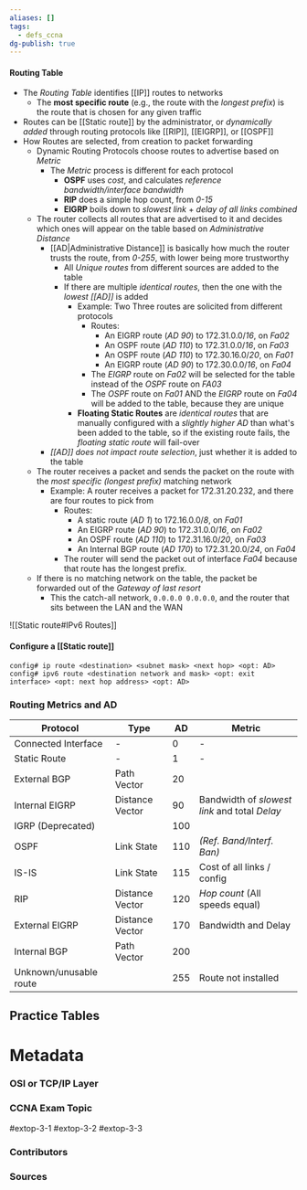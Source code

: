 ```yaml
---
aliases: []
tags:
  - defs_ccna
dg-publish: true
---
```

#### Routing Table
- The *Routing Table* identifies [[IP]] routes to networks
	- The **most specific route** (e.g., the route with the *longest prefix*) is the route that is chosen for any given traffic
- Routes can be [[Static route]] by the administrator, or *dynamically added* through routing protocols like [[RIP]], [[EIGRP]], or [[OSPF]]
- How Routes are selected, from creation to packet forwarding
	- Dynamic Routing Protocols choose routes to advertise based on *Metric*
		- The *Metric* process is different for each protocol
			- **OSPF** uses *cost*, and calculates *reference bandwidth/interface bandwidth*
			- **RIP** does a simple hop count, from *0-15*
			- **EIGRP** boils down to *slowest link* + *delay of all links combined*
	- The router collects all routes that are advertised to it and decides which ones will appear on the table based on *Administrative Distance*
		- [[AD|Administrative Distance]] is basically how much the router trusts the route, from *0-255*, with lower being more trustworthy
			- All *Unique routes* from different sources are added to the table
			- If there are multiple *identical routes*, then the one with the *lowest [[AD]]* is added
				- Example: Two Three routes are solicited from different protocols
					- Routes:
						- An EIGRP route (*AD 90*) to 172.31.0.0/*16*, on *Fa02*
						- An OSPF route (*AD 110*) to 172.31.0.0/*16*, on *Fa03*
						- An OSPF route (*AD 110*) to 172.30.16.0/*20*, on *Fa01*
						- An EIGRP route (*AD 90*) to 172.30.0.0/*16*, on *Fa04*
					- The *EIGRP* route on *Fa02* will be selected for the table instead of the *OSPF* route on *FA03*
					- The *OSPF* route on *Fa01* AND the *EIGRP* route on *Fa04* will be added to the table, because they are unique
				- **Floating Static Routes** are *identical routes* that are manually configured with a *slightly higher AD* than what's been added to the table, so if the existing route fails, the *floating static route* will fail-over
		- *[[AD]] does not impact route selection*, just whether it is added to the table
	- The router receives a packet and sends the packet on the route with the *most specific (longest prefix)* matching network
		- Example: A router receives a packet for 172.31.20.232, and there are four routes to pick from
			- Routes:
				- A static route (*AD 1*) to 172.16.0.0/*8*, on *Fa01*
				- An EIGRP route (*AD 90*) to 172.31.0.0/*16*, on *Fa02*
				- An OSPF route (*AD 110*) to 172.31.16.0/*20*, on *Fa03*
				- An Internal BGP route (*AD 170*) to 172.31.20.0/*24*, on *Fa04*
			- The router will send the packet out of interface *Fa04* because that route has the longest prefix.
	- If there is no matching network on the table, the packet be forwarded out of the *Gateway of last resort*
		- This the catch-all network, `0.0.0.0 0.0.0.0`, and the router that sits between the LAN and the WAN

![[Static route#IPv6 Routes]]

#### Configure a [[Static route]]
`config# ip route <destination> <subnet mask> <next hop> <opt: AD>`
`config# ipv6 route <destination network and mask> <opt: exit interface> <opt: next hop address> <opt: AD>  `


### Routing Metrics and AD
| Protocol               | Type            | AD  | Metric                                           |
| ---------------------- | --------------- | --- | ------------------------------------------------ |
| Connected Interface    | -               | 0   | -                                                |
| Static Route           | -               | 1   | -                                                |
| External BGP           | Path Vector     | 20  |                                                  |
| Internal EIGRP         | Distance Vector | 90  | Bandwidth of *slowest link* and total *Delay*        |
| IGRP (Deprecated)      |                 | 100 |                                                  |
| OSPF                   | Link State      | 110 | *(Ref. Band/Interf. Ban)* |
| IS-IS                  | Link State      | 115 | Cost of all links / config                       |
| RIP                    | Distance Vector | 120 | *Hop count* (All speeds equal)                     |
| External EIGRP         | Distance Vector | 170 | Bandwidth and Delay                              |
| Internal BGP           | Path Vector     | 200 |                                                  |
| Unknown/unusable route |                 | 255 | Route not installed                              |

## Practice Tables






# Metadata
### OSI or TCP/IP Layer

### CCNA Exam Topic
#extop-3-1 #extop-3-2 #extop-3-3 
### Contributors

### Sources
